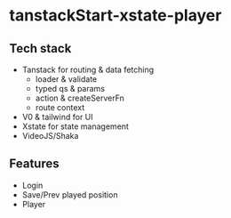 # tanstackStart-xstate-player

## Tech stack
- Tanstack for routing & data fetching
  - loader & validate
  - typed qs & params
  - action & createServerFn
  - route context
- V0 & tailwind for UI
- Xstate for state management
- VideoJS/Shaka

## Features
- Login
- Save/Prev played position
- Player
